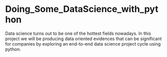 # Doing_Some_DataScience_with_python
Data science turns out to be one of the hottest fields nowadays. In this project we will be producing data oriented evidences that can be significant for companies by exploring an end-to-end data science project cycle using python. 
